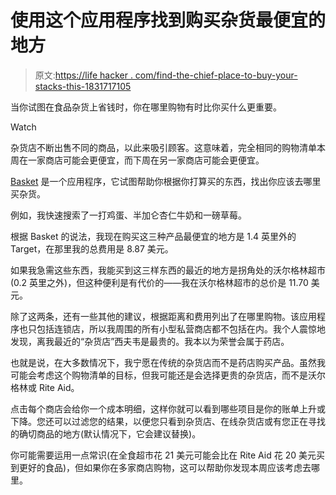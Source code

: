 # 使用这个应用程序找到购买杂货最便宜的地方

> 原文:[https://life hacker . com/find-the-chief-place-to-buy-your-stacks-this-1831717105](https://lifehacker.com/find-the-cheapest-place-to-buy-your-groceries-with-this-1831717105)

当你试图在食品杂货上省钱时，你在哪里购物有时比你买什么更重要。

Watch

杂货店不断出售不同的商品，以此来吸引顾客。这意味着，完全相同的购物清单本周在一家商店可能会更便宜，而下周在另一家商店可能会更便宜。

[Basket](https://basket.com/) 是一个应用程序，它试图帮助你根据你打算买的东西，找出你应该去哪里买杂货。

例如，我快速搜索了一打鸡蛋、半加仑杏仁牛奶和一磅草莓。

根据 Basket 的说法，我现在购买这三种产品最便宜的地方是 1.4 英里外的 Target，在那里我的总费用是 8.87 美元。

如果我急需这些东西，我能买到这三样东西的最近的地方是拐角处的沃尔格林超市(0.2 英里之外)，但这种便利是有代价的——我在沃尔格林超市的总价是 11.70 美元。

除了这两条，还有一些其他的建议，根据距离和费用列出了在哪里购物。该应用程序也只包括连锁店，所以我周围的所有小型私营商店都不包括在内。我个人震惊地发现，离我最近的“杂货店”西夫韦是最贵的。我本以为荣誉会属于药店。

也就是说，在大多数情况下，我宁愿在传统的杂货店而不是药店购买产品。虽然我可能会考虑这个购物清单的目标，但我可能还是会选择更贵的杂货店，而不是沃尔格林或 Rite Aid。

点击每个商店会给你一个成本明细，这样你就可以看到哪些项目是你的账单上升或下降。您还可以过滤您的结果，以便您只看到杂货店、在线杂货店或有您正在寻找的确切商品的地方(默认情况下，它会建议替换)。

你可能需要运用一点常识(在全食超市花 21 美元可能会比在 Rite Aid 花 20 美元买到更好的食品)，但如果你在多家商店购物，这可以帮助你发现本周应该考虑去哪里。